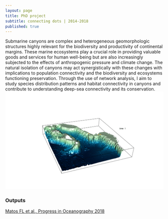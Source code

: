 ```yaml
---
layout: page
title: PhD project
subtitle: connecting dots | 2014-2018
published: true
---
```

Submarine canyons are complex and heterogeneous geomorphologic structures highly relevant for the biodiversity and productivity of continental margins. These marine ecosystems play a crucial role in providing valuable goods and services for human well-being but are also increasingly subjected to the effects of anthropogenic pressure and climate change. The natural isolation of canyons may act synergistically with these changes with implications to population connectivity and the biodiversity and ecosystems functioning preservation. Through the use of network analysis, I aim to study species distribution patterns and habitat connectivity in canyons and contribute to understanding deep-sea connectivity and its conservation.
![dots](/img/0bcb81_0cc2e159f0844411beb6f8c80ea9d22a~mv2.gif)

### **Outputs**  
 
[Matos FL et al., Progress in Oceanography 2018](https://www.sciencedirect.com/science/article/pii/S0079661117302744) 
